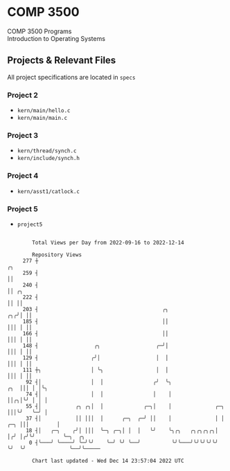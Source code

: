 # COMP 3500
COMP 3500 Programs  
Introduction to Operating Systems  
## Projects & Relevant Files
All project specifications are located in `specs`
### Project 2
- `kern/main/hello.c`
- `kern/main/main.c`
### Project 3
- `kern/thread/synch.c`
- `kern/include/synch.h`
### Project 4
- `kern/asst1/catlock.c`
### Project 5
- `project5`

```

        Total Views per Day from 2022-09-16 to 2022-12-14

        Repository Views
     277 ┼                                                                        ╭╮
     259 ┤                                                                        ││
     240 ┤                                                                        ││ ╭╮
     222 ┤                                                                        ││ ││
     203 ┤                                        ╭╮                           ╭╮╭╯│ ││
     185 ┤                                        ││                           │││ │ ││
     166 ┤                                        ││                           │││ │ ││
     148 ┤                  ╭╮                  ╭─╯│                           │││ │ ││
     129 ┤                 ╭╯│                  │  │                           │││ │ ││
     111 ┼╮                │ ╰╮                 │  │                           │││ │ ││
      92 ┤│                │  │                ╭╯  ╰╮                      ╭╮  │││ │ │╰╮
      74 ┤│                │  │                │    │                      ││╭╮│╰╯ │ │ │
      55 ┤│           ╭╮ ╭╮│  │             ╭─╮│    │              ╭─╮     │││╰╯   ╰─╯ │
      37 ┤│           ││ │││  │      ╭─╮  ╭─╯ ││    │              │ │ ╭─╮ │││         │
      18 ┤│   ╭─╮    ╭╯│ │││  ╰─╮ ╭─╮│ │  │   ╰╯    ╰╮╭╮   ╭╮╭╮╭╮╭╮│ │╭╯ │╭╯╰╯         ╰─╮  ╭╮
       0 ┤╰───╯ ╰────╯ ╰─╯╰╯    ╰─╯ ╰╯ ╰──╯          ╰╯╰───╯╰╯╰╯╰╯╰╯ ╰╯  ╰╯              ╰──╯╰─────

        Chart last updated - Wed Dec 14 23:57:04 2022 UTC
        
```

